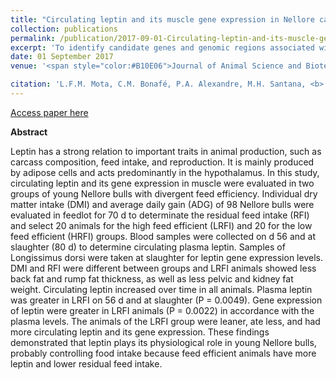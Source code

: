 ```yaml
---
title: "Circulating leptin and its muscle gene expression in Nellore cattle with divergent feed efficiency"
collection: publications
permalink: /publication/2017-09-01-Circulating-leptin-and-its-muscle-gene-expression-in-Nellore-cattle-with-divergent-feed-efficiency
excerpt: 'To identify candidate genes and genomic regions associated with residual body weight gain (RWG), we conducted a genome-wide association study (GWAS) with 720 Nellore cattle using the GRAMMAR-Gamma association test.'
date: 01 September 2017
venue: '<span style="color:#B10E06">Journal of Animal Science and Biotechnology,8:71</span>'

citation: 'L.F.M. Mota, C.M. Bonafé, P.A. Alexandre, M.H. Santana, <b> F.J. Novais </b>, E. Toriyama, A.V. Pires, S.L. Silva, P.R. Leme, J.B.S. Ferraz and H. Fukumasu(2017)Circulating leptin and its muscle gene expression in Nellore cattle with divergent feed efficiency.Journal of Animal Science and Biotechnology Volume: 8 Pages:71'
---
```


[Access paper here](https://doi.org/10.1186/s40104-017-0203-3)

<b>Abstract</b>

Leptin has a strong relation to important traits in animal production, such as carcass composition, feed intake, and reproduction. It is mainly produced by adipose cells and acts predominantly in the hypothalamus. In this study, circulating leptin and its gene expression in muscle were evaluated in two groups of young Nellore bulls with divergent feed efficiency. Individual dry matter intake (DMI) and average daily gain (ADG) of 98 Nellore bulls were evaluated in feedlot for 70 d to determinate the residual feed intake (RFI) and select 20 animals for the high feed efficient (LRFI) and 20 for the low feed efficient (HRFI) groups. Blood samples were collected on d 56 and at slaughter (80 d) to determine circulating plasma leptin. Samples of Longissimus dorsi were taken at slaughter for leptin gene expression levels. DMI and RFI were different between groups and LRFI animals showed less back fat and rump fat thickness, as well as less pelvic and kidney fat weight. Circulating leptin increased over time in all animals. Plasma leptin was greater in LRFI on 56 d and at slaughter (P = 0.0049). Gene expression of leptin were greater in LRFI animals (P = 0.0022) in accordance with the plasma levels. The animals of the LRFI group were leaner, ate less, and had more circulating leptin and its gene expression. These findings demonstrated that leptin plays its physiological role in young Nellore bulls, probably controlling food intake because feed efficient animals have more leptin and lower residual feed intake.
